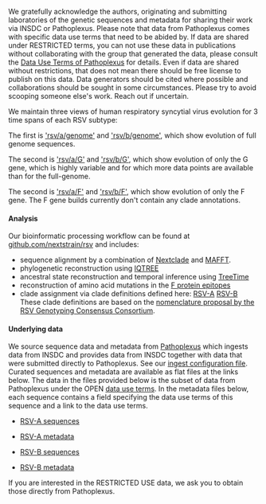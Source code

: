 We gratefully acknowledge the authors, originating and submitting laboratories of the genetic sequences and metadata for sharing their work via INSDC or Pathoplexus. Please note that data from Pathoplexus comes with specific data use terms that need to be abided by. If data are shared under RESTRICTED terms, you can not use these data in publications without collaborating with the group that generated the data, please consult the [Data Use Terms of Pathoplexus](https://pathoplexus.org/about/terms-of-use/restricted-data) for details. Even if data are shared without restrictions, that does not mean there should be free license to publish on this data. Data generators should be cited where possible and collaborations should be sought in some circumstances. Please try to avoid scooping someone else's work. Reach out if uncertain.

We maintain three views of human respiratory syncytial virus evolution for 3 time spans of each RSV subtype:

The first is ['rsv/a/genome'](https://nextstrain.org/staging/rsv/a/genome) and ['rsv/b/genome'](https://nextstrain.org/staging/rsv/b/genome), which show evolution of full genome sequences.

The second is ['rsv/a/G'](https://nextstrain.org/staging/rsv/a/G) and ['rsv/b/G'](https://nextstrain.org/staging/rsv/b/G), which show evolution of only the G gene, which is highly variable and for which more data points are available than for the full-genome.

The second is ['rsv/a/F'](https://nextstrain.org/staging/rsv/a/F) and ['rsv/b/F'](https://nextstrain.org/staging/rsv/b/G), which show evolution of only the F gene. The F gene builds currently don't contain any clade annotations.

#### Analysis

Our bioinformatic processing workflow can be found at [github.com/nextstrain/rsv](https://github.com/nextstrain/rsv) and includes:

- sequence alignment by a combination of [Nextclade](https://docs.nextstrain.org/projects/nextclade/en/stable/user/nextclade-cli.html) and [MAFFT](https://mafft.cbrc.jp/alignment/software/).
- phylogenetic reconstruction using [IQTREE](http://www.iqtree.org/)
- ancestral state reconstruction and temporal inference using [TreeTime](https://github.com/neherlab/treetime)
- reconstruction of amino acid mutations in the [F protein epitopes](https://pmc.ncbi.nlm.nih.gov/articles/PMC10421620/#R12)
- clade assignment via clade definitions defined here:
  [RSV-A](https://raw.githubusercontent.com/rsv-lineages/lineage-designation-A/main/.auto-generated/lineage.tsv)
  [RSV-B](https://raw.githubusercontent.com/rsv-lineages/lineage-designation-A/main/.auto-generated/lineage.tsv)
  These clade definitions are based on the [nomenclature proposal by the RSV Genotyping Consensus Consortium](https://wwwnc.cdc.gov/eid/article/30/8/24-0209_article).

#### Underlying data

We source sequence data and metadata from [Pathoplexus](https://pathoplexus.org) which ingests data from INSDC and provides data from INSDC together with data that were submitted directly to Pathoplexus. See our [ingest configuration file](https://github.com/nextstrain/rsv/blob/master/ingest/config/config.yaml).
Curated sequences and metadata are available as flat files at the links below.
The data in the files provided below is the subset of data from Pathoplexus under the OPEN [data use terms](https://pathoplexus.org/about/terms-of-use/data-use-terms). In the metadata files below, each sequence contains a field specifying the data use terms of this sequence and a link to the data use terms.

- [RSV-A sequences](https://data.nextstrain.org/files/workflows/rsv/a/sequences.fasta.xz)
- [RSV-A metadata](https://data.nextstrain.org/files/workflows/rsv/a/metadata.tsv.gz)

- [RSV-B sequences](https://data.nextstrain.org/files/workflows/rsv/b/sequences.fasta.xz)
- [RSV-B metadata](https://data.nextstrain.org/files/workflows/rsv/b/metadata.tsv.gz)

 If you are interested in the RESTRICTED USE data, we ask you to obtain those directly from Pathoplexus.

